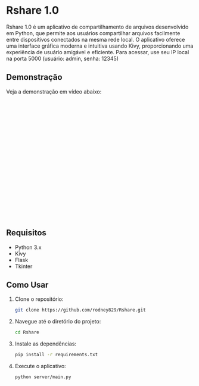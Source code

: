 # Rshare 1.0

Rshare 1.0 é um aplicativo de compartilhamento de arquivos desenvolvido em Python, que permite aos usuários compartilhar arquivos facilmente entre dispositivos conectados na mesma rede local. O aplicativo oferece uma interface gráfica moderna e intuitiva usando Kivy, proporcionando uma experiência de usuário amigável e eficiente.
Para acessar, use seu IP local na porta 5000
(usuário: admin, senha: 12345)

## Demonstração

Veja a demonstração em vídeo abaixo:

<div align="center">
    <iframe width="560" height="315" src="" frameborder="0" allow="accelerometer; autoplay; encrypted-media; gyroscope; picture-in-picture" allowfullscreen></iframe>
</div>

## Requisitos

- Python 3.x
- Kivy
- Flask
- Tkinter

## Como Usar

1. Clone o repositório:
    ```bash
    git clone https://github.com/rodney829/Rshare.git
    ```
2. Navegue até o diretório do projeto:
    ```bash
    cd Rshare
    ```
3. Instale as dependências:
    ```bash
    pip install -r requirements.txt
    ```
4. Execute o aplicativo:
    ```bash
    python server/main.py
    ```

